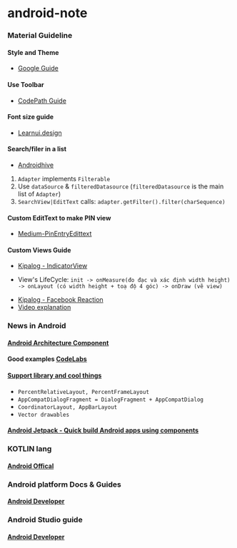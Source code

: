 # android-note

### Material Guideline

#### Style and Theme
* [Google Guide](https://developer.android.com/guide/topics/ui/look-and-feel/themes)

#### Use Toolbar
* [CodePath Guide](https://guides.codepath.com/android/using-the-app-toolbar#using-toolbar-as-actionbar)

#### Font size guide
* [Learnui.design](https://learnui.design/blog/android-material-design-font-size-guidelines.html)

#### Search/filer in a list
* [Androidhive](https://www.androidhive.info/2017/11/android-recyclerview-with-search-filter-functionality/)
1. `Adapter` implements `Filterable`
2. Use `dataSource` & `filteredDatasource` (`filteredDatasource` is the main list of `Adapter`)
3. `SearchView|EditText` calls: `adapter.getFilter().filter(charSequence)`

#### Custom EditText to make PIN view
* [Medium-PinEntryEdittext](https://medium.com/@ali.muzaffar/building-a-pinentryedittext-in-android-5f2eddcae5d3)


#### Custom Views Guide
* [Kipalog - IndicatorView](https://kipalog.com/posts/Android--Hieu-sau-hon-ve-CustomView-va-Huong-dan-xay-dung-thu-vien-UI-IndicatorView)
 - View's LifeCycle: `init -> onMeasure(đo đạc và xác định width height) -> onLayout (có width height + toạ độ 4 góc) -> onDraw (vẽ view)` 
* [Kipalog - Facebook Reaction](https://kipalog.com/posts/Android-2D-Graphics--Phan-tich-va-mo-phong-nut-cam-xuc-cua-Android-Facebook-Application)
* [Video explanation](https://academy.realm.io/posts/360andev-huyen-tue-dao-measure-layout-draw-repeat-custom-views-and-viewgroups-android/)

### News in Android

#### [Android Architecture Component](https://developer.android.com/topic/libraries/architecture/)

#### Good examples [CodeLabs](https://codelabs.developers.google.com/)

#### [Support library and cool things](https://developer.android.com/topic/libraries/support-library/features)
* `PercentRelativeLayout, PercentFrameLayout`
* `AppCompatDialogFragment = DialogFragment + AppCompatDialog`
* `CoordinatorLayout, AppBarLayout`
* `Vector drawables`

#### [Android Jetpack - Quick build Android apps using components](https://developer.android.com/jetpack/)

### KOTLIN lang

#### [Android Offical](https://developer.android.com/kotlin/)

### Android platform Docs & Guides

#### [Android Developer](https://developer.android.com/docs/)

### Android Studio guide

#### [Android Developer](https://developer.android.com/studio/intro/)
